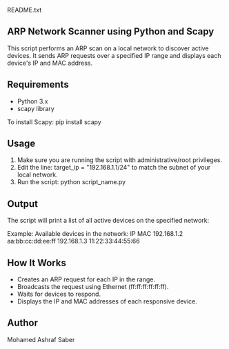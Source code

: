 README.txt

ARP Network Scanner using Python and Scapy
------------------------------------------

This script performs an ARP scan on a local network to discover active devices. 
It sends ARP requests over a specified IP range and displays each device's IP and MAC address.

Requirements
------------
- Python 3.x
- scapy library

To install Scapy:
    pip install scapy

Usage
-----
1. Make sure you are running the script with administrative/root privileges.
2. Edit the line:
       target_ip = "192.168.1.1/24"
   to match the subnet of your local network.
3. Run the script:
       python script_name.py

Output
------
The script will print a list of all active devices on the specified network:

Example:
    Available devices in the network:
    IP                  MAC
    192.168.1.2         aa:bb:cc:dd:ee:ff
    192.168.1.3         11:22:33:44:55:66

How It Works
------------
- Creates an ARP request for each IP in the range.
- Broadcasts the request using Ethernet (ff:ff:ff:ff:ff:ff).
- Waits for devices to respond.
- Displays the IP and MAC addresses of each responsive device.

Author
------
Mohamed Ashraf Saber

